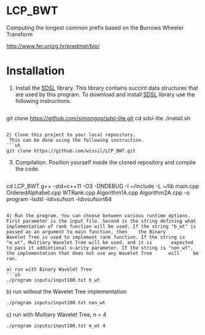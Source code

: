 # LCP_BWT
Computing the longest common prefix based on the Burrows Wheeler Transform

http://www.fer.unizg.hr/predmet/bio/


# Installation

1) Install the [SDSL][SDSL] library. 
   This library contains succint data structures that are used by this program.
   To download and install [SDSL][SDSL] library use the following instructions.
   ```sh
  git clone https://github.com/simongog/sdsl-lite.git
  cd sdsl-lite
  ./install.sh
  ```
  
2) Clone this project to your local repository.
   This can be done using the following instruction.
  ```sh
  git clone https://github.com/wissil/LCP_BWT.git
  ```
  
3) Compilation.
   Position yourself inside the cloned repository and compile the code.
   ```sh
  cd LCP_BWT
  g++ -std=c++11 -O3 -DNDEBUG -I ~/include -L ~/lib main.cpp OrderedAlphabet.cpp WTRank.cpp Algorithm1A.cpp Algorithm2A.cpp -o program     -lsdsl -ldivsufsort -ldivsufsort64
  ```
  
4) Run the program. You can choose between various runtime options. First parameter is the input file. Second is the string defining what    implementation of rank function will be used. If the string "b_wt" is passed as an argument to main function, then    the Binary         Wavelet Tree is used to implement rank function. If the string is "m_wt", Multiary Wavelet Tree will be used, and it is       expected    to pass it addiotional n-arity parameter. If the string is "non_wt", the implementation that does not use any Wavelet Tree      will     be ran.

  a) run with Binary Wavelet Tree
  ```sh
  ./program inputs/input100.txt b_wt
  ```
  b) run without the Wavelet Tree implementation
   ```sh
  ./program inputs/input100.txt non_wt
  ```
  
  c) run with Multiary Wavelet Tree, n = 4
   ```sh
   ./program inputs/input100.txt m_wt 4
   ```


[SDSL]: https://github.com/simongog/sdsl-lite/ "Succinct Data Structure Library"
